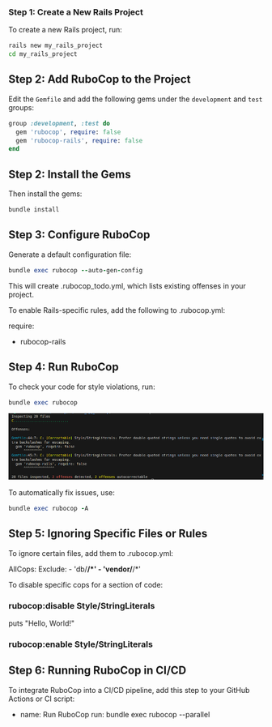 ### Step 1: Create a New Rails Project

To create a new Rails project, run:

```sh
rails new my_rails_project
cd my_rails_project
```

## Step 2: Add RuboCop to the Project

Edit the `Gemfile` and add the following gems under the `development` and `test` groups:

```ruby
group :development, :test do
  gem 'rubocop', require: false
  gem 'rubocop-rails', require: false
end
```
## Step 2: Install the Gems 

Then install the gems:

```sh
bundle install

```

## Step 3: Configure RuboCop

Generate a default configuration file:

```ruby
bundle exec rubocop --auto-gen-config

```

This will create .rubocop_todo.yml, which lists existing offenses in your project.

To enable Rails-specific rules, add the following to .rubocop.yml:

require:
  - rubocop-rails

## Step 4: Run RuboCop

To check your code for style violations, run:

```ruby
bundle exec rubocop
```

![alt text](image.png) 

To automatically fix issues, use:

```ruby
bundle exec rubocop -A
```
## Step 5: Ignoring Specific Files or Rules

To ignore certain files, add them to .rubocop.yml:

AllCops:
  Exclude:
    - 'db/**/*'
    - 'vendor/**/*'

To disable specific cops for a section of code:

### rubocop:disable Style/StringLiterals
puts "Hello, World!"
### rubocop:enable Style/StringLiterals

## Step 6: Running RuboCop in CI/CD

To integrate RuboCop into a CI/CD pipeline, add this step to your GitHub Actions or CI script:

- name: Run RuboCop
  run: bundle exec rubocop --parallel



